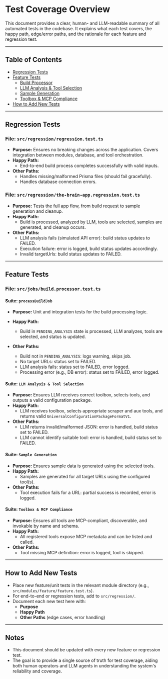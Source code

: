 # Test Coverage Overview

This document provides a clear, human- and LLM-readable summary of all automated tests in the codebase. It explains what each test covers, the happy path, edge/error paths, and the rationale for each feature and regression test.

---

## Table of Contents
- [Regression Tests](#regression-tests)
- [Feature Tests](#feature-tests)
  - [Build Processor](#build-processor)
  - [LLM Analysis & Tool Selection](#llm-analysis--tool-selection)
  - [Sample Generation](#sample-generation)
  - [Toolbox & MCP Compliance](#toolbox--mcp-compliance)
- [How to Add New Tests](#how-to-add-new-tests)

---

## Regression Tests

### File: `src/regression/regression.test.ts`
- **Purpose:** Ensures no breaking changes across the application. Covers integration between modules, database, and tool orchestration.
- **Happy Path:**
  - End-to-end build process completes successfully with valid inputs.
- **Other Paths:**
  - Handles missing/malformed Prisma files (should fail gracefully).
  - Handles database connection errors.

### File: `src/regression/the-brain-app.regression.test.ts`
- **Purpose:** Tests the full app flow, from build request to sample generation and cleanup.
- **Happy Path:**
  - Build is processed, analyzed by LLM, tools are selected, samples are generated, and cleanup occurs.
- **Other Paths:**
  - LLM analysis fails (simulated API error): build status updates to FAILED.
  - Execution failure: error is logged, build status updates accordingly.
  - Invalid targetUrls: build status updates to FAILED.

---

## Feature Tests

### File: `src/jobs/build.processor.test.ts`
#### Suite: `processBuildJob`
- **Purpose:** Unit and integration tests for the build processing logic.

- **Happy Path:**
  - Build in `PENDING_ANALYSIS` state is processed, LLM analyzes, tools are selected, and status is updated.

- **Other Paths:**
  - Build not in `PENDING_ANALYSIS`: logs warning, skips job.
  - No target URLs: status set to FAILED.
  - LLM analysis fails: status set to FAILED, error logged.
  - Processing error (e.g., DB error): status set to FAILED, error logged.

#### Suite: `LLM Analysis & Tool Selection`
- **Purpose:** Ensures LLM receives correct toolbox, selects tools, and outputs a valid configuration package.
- **Happy Path:**
  - LLM receives toolbox, selects appropriate scraper and aux tools, and returns valid `UniversalConfigurationPackageFormatV1`.
- **Other Paths:**
  - LLM returns invalid/malformed JSON: error is handled, build status set to FAILED.
  - LLM cannot identify suitable tool: error is handled, build status set to FAILED.

#### Suite: `Sample Generation`
- **Purpose:** Ensures sample data is generated using the selected tools.
- **Happy Path:**
  - Samples are generated for all target URLs using the configured tool(s).
- **Other Paths:**
  - Tool execution fails for a URL: partial success is recorded, error is logged.

#### Suite: `Toolbox & MCP Compliance`
- **Purpose:** Ensures all tools are MCP-compliant, discoverable, and invokable by name and schema.
- **Happy Path:**
  - All registered tools expose MCP metadata and can be listed and called.
- **Other Paths:**
  - Tool missing MCP definition: error is logged, tool is skipped.

---

## How to Add New Tests
- Place new feature/unit tests in the relevant module directory (e.g., `src/modules/feature/feature.test.ts`).
- For end-to-end or regression tests, add to `src/regression/`.
- Document each new test here with:
  - **Purpose**
  - **Happy Path**
  - **Other Paths** (edge cases, error handling)

---

## Notes
- This document should be updated with every new feature or regression test.
- The goal is to provide a single source of truth for test coverage, aiding both human operators and LLM agents in understanding the system's reliability and coverage.
